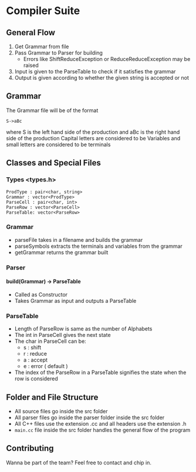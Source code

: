 # Compiler Suite

## General Flow

 1. Get Grammar from file
 2. Pass Grammar to Parser for building
     - Errors like ShiftReduceException or ReduceReduceException may be raised
 3. Input is given to the ParseTable to check if it satisfies the grammar
 4. Output is given according to whether the given string is accepted or not

## Grammar
The Grammar file will be of the format
```
S->aBc
```
where S is the left hand side of the production and aBc is the right hand side of the production
Capital letters are considered to be Variables and small letters are considered to be terminals

## Classes and Special Files

### Types <types.h>
```
ProdType : pair<char, string>
Grammar : vector<ProdType>
ParseCell : pair<char, int>
ParseRow : vector<ParseCell>
ParseTable: vector<ParseRow>
```

### Grammar
 - parseFile takes in a filename and builds the grammar
 - parseSymbols extracts the terminals and variables from the grammar
 - getGrammar returns the grammar built

### Parser

#### build(Grammar) -> ParseTable
 - Called as Constructor
 - Takes Grammar as input and outputs a ParseTable

### ParseTable
 - Length of ParseRow is same as the number of Alphabets
 - The int in ParseCell gives the next state
 - The char in ParseCell can be:
   - s : shift
   - r : reduce
   - a : accept
   - e : error ( default )
 - The index of the ParseRow in a ParseTable signifies the state when the row is considered

## Folder and File Structure
 - All source files go inside the src folder
 - All parser files go inside the parser folder inside the src folder
 - All C++ files use the extension .cc and all headers use the extension .h
 - `main.cc` file inside the src folder handles the general flow of the program

## Contributing
 Wanna be part of the team? Feel free to contact and chip in.
